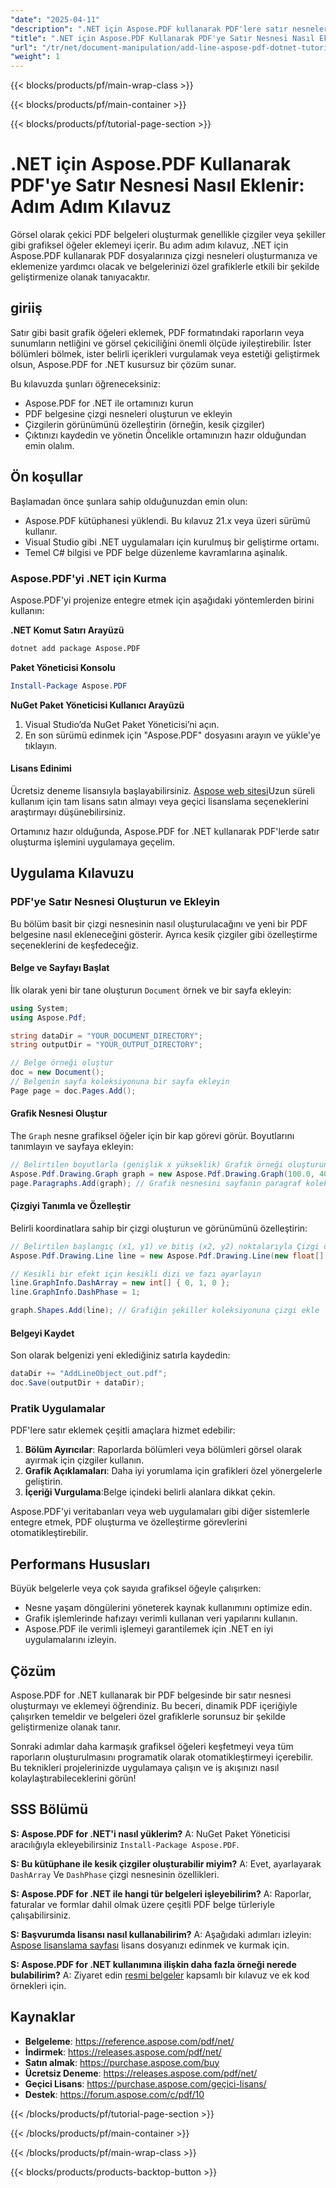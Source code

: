 ```yaml
---
"date": "2025-04-11"
"description": ".NET için Aspose.PDF kullanarak PDF'lere satır nesnelerinin nasıl ekleneceğini öğrenin. Bu kılavuz kurulum, kodlama örnekleri ve pratik uygulamaları kapsar."
"title": ".NET için Aspose.PDF Kullanarak PDF'ye Satır Nesnesi Nasıl Eklenir&#58; Adım Adım Kılavuz"
"url": "/tr/net/document-manipulation/add-line-aspose-pdf-dotnet-tutorial/"
"weight": 1
---
```


{{< blocks/products/pf/main-wrap-class >}}

{{< blocks/products/pf/main-container >}}

{{< blocks/products/pf/tutorial-page-section >}}


# .NET için Aspose.PDF Kullanarak PDF'ye Satır Nesnesi Nasıl Eklenir: Adım Adım Kılavuz
Görsel olarak çekici PDF belgeleri oluşturmak genellikle çizgiler veya şekiller gibi grafiksel öğeler eklemeyi içerir. Bu adım adım kılavuz, .NET için Aspose.PDF kullanarak PDF dosyalarınıza çizgi nesneleri oluşturmanıza ve eklemenize yardımcı olacak ve belgelerinizi özel grafiklerle etkili bir şekilde geliştirmenize olanak tanıyacaktır.

## giriiş
Satır gibi basit grafik öğeleri eklemek, PDF formatındaki raporların veya sunumların netliğini ve görsel çekiciliğini önemli ölçüde iyileştirebilir. İster bölümleri bölmek, ister belirli içerikleri vurgulamak veya estetiği geliştirmek olsun, Aspose.PDF for .NET kusursuz bir çözüm sunar.

Bu kılavuzda şunları öğreneceksiniz:
- Aspose.PDF for .NET ile ortamınızı kurun
- PDF belgesine çizgi nesneleri oluşturun ve ekleyin
- Çizgilerin görünümünü özelleştirin (örneğin, kesik çizgiler)
- Çıktınızı kaydedin ve yönetin
Öncelikle ortamınızın hazır olduğundan emin olalım.

## Ön koşullar
Başlamadan önce şunlara sahip olduğunuzdan emin olun:
- Aspose.PDF kütüphanesi yüklendi. Bu kılavuz 21.x veya üzeri sürümü kullanır.
- Visual Studio gibi .NET uygulamaları için kurulmuş bir geliştirme ortamı.
- Temel C# bilgisi ve PDF belge düzenleme kavramlarına aşinalık.

### Aspose.PDF'yi .NET için Kurma
Aspose.PDF'yi projenize entegre etmek için aşağıdaki yöntemlerden birini kullanın:

**.NET Komut Satırı Arayüzü**
```bash
dotnet add package Aspose.PDF
```

**Paket Yöneticisi Konsolu**
```powershell
Install-Package Aspose.PDF
```

**NuGet Paket Yöneticisi Kullanıcı Arayüzü**
1. Visual Studio’da NuGet Paket Yöneticisi’ni açın.
2. En son sürümü edinmek için "Aspose.PDF" dosyasını arayın ve yükle'ye tıklayın.

#### Lisans Edinimi
Ücretsiz deneme lisansıyla başlayabilirsiniz. [Aspose web sitesi](https://purchase.aspose.com/temporary-license/)Uzun süreli kullanım için tam lisans satın almayı veya geçici lisanslama seçeneklerini araştırmayı düşünebilirsiniz.

Ortamınız hazır olduğunda, Aspose.PDF for .NET kullanarak PDF'lerde satır oluşturma işlemini uygulamaya geçelim.

## Uygulama Kılavuzu
### PDF'ye Satır Nesnesi Oluşturun ve Ekleyin
Bu bölüm basit bir çizgi nesnesinin nasıl oluşturulacağını ve yeni bir PDF belgesine nasıl ekleneceğini gösterir. Ayrıca kesik çizgiler gibi özelleştirme seçeneklerini de keşfedeceğiz.

#### Belge ve Sayfayı Başlat
İlk olarak yeni bir tane oluşturun `Document` örnek ve bir sayfa ekleyin:
```csharp
using System;
using Aspose.Pdf;

string dataDir = "YOUR_DOCUMENT_DIRECTORY";
string outputDir = "YOUR_OUTPUT_DIRECTORY";

// Belge örneği oluştur
doc = new Document();
// Belgenin sayfa koleksiyonuna bir sayfa ekleyin
Page page = doc.Pages.Add();
```

#### Grafik Nesnesi Oluştur
The `Graph` nesne grafiksel öğeler için bir kap görevi görür. Boyutlarını tanımlayın ve sayfaya ekleyin:
```csharp
// Belirtilen boyutlarla (genişlik x yükseklik) Grafik örneği oluşturun
Aspose.Pdf.Drawing.Graph graph = new Aspose.Pdf.Drawing.Graph(100.0, 400.0);
page.Paragraphs.Add(graph); // Grafik nesnesini sayfanın paragraf koleksiyonuna ekleyin
```

#### Çizgiyi Tanımla ve Özelleştir
Belirli koordinatlara sahip bir çizgi oluşturun ve görünümünü özelleştirin:
```csharp
// Belirtilen başlangıç (x1, y1) ve bitiş (x2, y2) noktalarıyla Çizgi örneği oluşturun
Aspose.Pdf.Drawing.Line line = new Aspose.Pdf.Drawing.Line(new float[] { 100, 100, 200, 100 });

// Kesikli bir efekt için kesikli dizi ve fazı ayarlayın
line.GraphInfo.DashArray = new int[] { 0, 1, 0 };
line.GraphInfo.DashPhase = 1;

graph.Shapes.Add(line); // Grafiğin şekiller koleksiyonuna çizgi ekle
```

#### Belgeyi Kaydet
Son olarak belgenizi yeni eklediğiniz satırla kaydedin:
```csharp
dataDir += "AddLineObject_out.pdf";
doc.Save(outputDir + dataDir);
```

### Pratik Uygulamalar
PDF'lere satır eklemek çeşitli amaçlara hizmet edebilir:
1. **Bölüm Ayırıcılar**: Raporlarda bölümleri veya bölümleri görsel olarak ayırmak için çizgiler kullanın.
2. **Grafik Açıklamaları**: Daha iyi yorumlama için grafikleri özel yönergelerle geliştirin.
3. **İçeriği Vurgulama**:Belge içindeki belirli alanlara dikkat çekin.

Aspose.PDF'yi veritabanları veya web uygulamaları gibi diğer sistemlerle entegre etmek, PDF oluşturma ve özelleştirme görevlerini otomatikleştirebilir.

## Performans Hususları
Büyük belgelerle veya çok sayıda grafiksel öğeyle çalışırken:
- Nesne yaşam döngülerini yöneterek kaynak kullanımını optimize edin.
- Grafik işlemlerinde hafızayı verimli kullanan veri yapılarını kullanın.
- Aspose.PDF ile verimli işlemeyi garantilemek için .NET en iyi uygulamalarını izleyin.

## Çözüm
Aspose.PDF for .NET kullanarak bir PDF belgesinde bir satır nesnesi oluşturmayı ve eklemeyi öğrendiniz. Bu beceri, dinamik PDF içeriğiyle çalışırken temeldir ve belgeleri özel grafiklerle sorunsuz bir şekilde geliştirmenize olanak tanır.

Sonraki adımlar daha karmaşık grafiksel öğeleri keşfetmeyi veya tüm raporların oluşturulmasını programatik olarak otomatikleştirmeyi içerebilir. Bu teknikleri projelerinizde uygulamaya çalışın ve iş akışınızı nasıl kolaylaştırabileceklerini görün!

## SSS Bölümü
**S: Aspose.PDF for .NET'i nasıl yüklerim?**
A: NuGet Paket Yöneticisi aracılığıyla ekleyebilirsiniz `Install-Package Aspose.PDF`.

**S: Bu kütüphane ile kesik çizgiler oluşturabilir miyim?**
A: Evet, ayarlayarak `DashArray` Ve `DashPhase` çizgi nesnesinin özellikleri.

**S: Aspose.PDF for .NET ile hangi tür belgeleri işleyebilirim?**
A: Raporlar, faturalar ve formlar dahil olmak üzere çeşitli PDF belge türleriyle çalışabilirsiniz.

**S: Başvurumda lisansı nasıl kullanabilirim?**
A: Aşağıdaki adımları izleyin: [Aspose lisanslama sayfası](https://purchase.aspose.com/temporary-license/) lisans dosyanızı edinmek ve kurmak için.

**S: Aspose.PDF for .NET kullanımına ilişkin daha fazla örneği nerede bulabilirim?**
A: Ziyaret edin [resmi belgeler](https://reference.aspose.com/pdf/net/) kapsamlı bir kılavuz ve ek kod örnekleri için.

## Kaynaklar
- **Belgeleme**: https://reference.aspose.com/pdf/net/
- **İndirmek**: https://releases.aspose.com/pdf/net/
- **Satın almak**: https://purchase.aspose.com/buy
- **Ücretsiz Deneme**: https://releases.aspose.com/pdf/net/
- **Geçici Lisans**: https://purchase.aspose.com/geçici-lisans/
- **Destek**: https://forum.aspose.com/c/pdf/10

{{< /blocks/products/pf/tutorial-page-section >}}

{{< /blocks/products/pf/main-container >}}

{{< /blocks/products/pf/main-wrap-class >}}

{{< blocks/products/products-backtop-button >}}